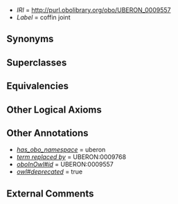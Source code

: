  * *IRI* = http://purl.obolibrary.org/obo/UBERON_0009557
 * *Label* = coffin joint

## Synonyms


## Superclasses


## Equivalencies


## Other Logical Axioms


## Other Annotations

 * *[has_obo_namespace](../../ce/oboInOwl#hasOBONamespace.md)* = uberon
 * *[term replaced by](../../IAO/01/IAO_0100001.md)* = UBERON:0009768
 * *[oboInOwl#id](../../id/oboInOwl#id.md)* = UBERON:0009557
 * *[owl#deprecated](../../ed/owl#deprecated.md)* = true

## External Comments

